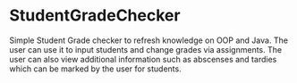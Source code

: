 # StudentGradeChecker
Simple Student Grade checker to refresh knowledge on OOP and Java. The user can use it to input students and change grades via assignments. The user can also view additional information such as abscenses and tardies which can be marked by the user for students.
